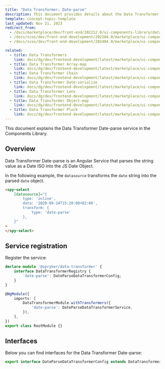 ```yaml
---
title: "Data Transformer: Date-parse"
description: This document provides details about the Data Transformer Date-parse service in the Components Library.
template: concept-topic-template
last_updated: Nov 21, 2023
redirect_from:
  - /docs/marketplace/dev/front-end/202212.0/ui-components-library/data-transformers/data-transformer-date-parse.html
  - /docs/scos/dev/front-end-development/202204.0/marketplace/ui-components-library/data-transformers/date-parse.html
  - /docs/scos/dev/front-end-development/202404.0/marketplace/ui-components-library/data-transformers/data-transformer-date-parse.html

related:
  - title: Data Transformers
    link: docs/dg/dev/frontend-development/latest/marketplace/ui-components-library/data-transformers/data-transformers.html
  - title: Data Transformer Array-map
    link: docs/dg/dev/frontend-development/latest/marketplace/ui-components-library/data-transformers/data-transformer-array-map.html
  - title: Data Transformer Chain
    link: docs/dg/dev/frontend-development/latest/marketplace/ui-components-library/data-transformers/data-transformer-chain.html
  - title: Data Transformer Date-serialize
    link: docs/dg/dev/frontend-development/latest/marketplace/ui-components-library/data-transformers/data-transformer-date-serialize.html
  - title: Data Transformer Lens
    link: docs/dg/dev/frontend-development/latest/marketplace/ui-components-library/data-transformers/data-transformer-lens.html
  - title: Data Transformer Object-map
    link: docs/dg/dev/frontend-development/latest/marketplace/ui-components-library/data-transformers/data-transformer-object-map.html
  - title: Data Transformer Pluck
    link: docs/dg/dev/frontend-development/latest/marketplace/ui-components-library/data-transformers/data-transformer-pluck.html
---
```


This document explains the Data Transformer Date-parse service in the Components Library.

## Overview

Data Transformer Date-parse is an Angular Service that parses the string value as a Date ISO into the JS Date Object.

In the following example, the `datasource` transforms the `date` string into the parsed `date` object.

```html
<spy-select
    [datasource]="{
        type: 'inline',
        data: '2020-09-24T15:20:08+02:00',
        transform: {
            type: 'date-parse'
        },
    }"
>
</spy-select>
```

## Service registration

Register the service:

```ts
declare module '@spryker/data-transformer' {
    interface DataTransformerRegistry {
        'date-parse': DateParseDataTransformerConfig;
    }
}

@NgModule({
    imports: [
        DataTransformerModule.withTransformers({
            'date-parse': DateParseDataTransformerService,
        }),
    ],
})
export class RootModule {}
```

## Interfaces

Below you can find interfaces for the Data Transformer Date-parse:

```ts
export interface DateParseDataTransformerConfig extends DataTransformerConfig {}
```
